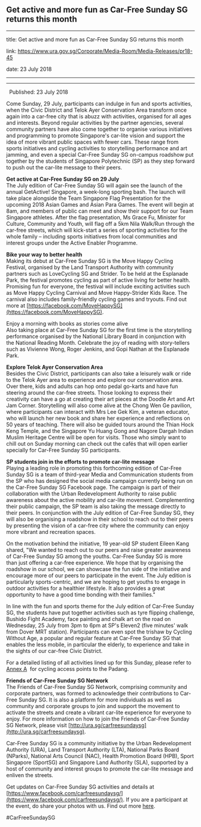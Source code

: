 ## Get active and more fun as Car-Free Sunday SG returns this month
---
title: Get active and more fun as Car-Free Sunday SG returns this month

link: https://www.ura.gov.sg/Corporate/Media-Room/Media-Releases/pr18-45

date: 23 July 2018

---

----------------------------------------------------------------

  Published: 23 July 2018

Come Sunday, 29 July, participants can indulge in fun and sports activities, when the Civic District and Telok Ayer Conservation Area transform once again into a car-free city that is abuzz with activities, organised for all ages and interests. Beyond regular activities by the partner agencies, several community partners have also come together to organise various initiatives and programming to promote Singapore's car-lite vision and support the idea of more vibrant public spaces with fewer cars. These range from sports initiatives and cycling activities to storytelling performance and art jamming, and even a special Car-Free Sunday SG on-campus roadshow put together by the students of Singapore Polytechnic (SP) as they step forward to push out the car-lite message to their peers.

**Get active at Car-Free Sunday SG on 29 July**  
The July edition of Car-Free Sunday SG will again see the launch of the annual GetActive! Singapore, a week-long sporting bash. The launch will take place alongside the Team Singapore Flag Presentation for the upcoming 2018 Asian Games and Asian Para Games. The event will begin at 8am, and members of public can meet and show their support for our Team Singapore athletes. After the flag presentation, Ms Grace Fu, Minister for Culture, Community and Youth, will flag off a 5km Nila Walk/Run through the car-free streets, which will kick-start a series of sporting activities for the whole family – including sports initiatives from local communities and interest groups under the Active Enabler Programme.

**Bike your way to better health**  
Making its debut at Car-Free Sunday SG is the Move Happy Cycling Festival, organised by the Land Transport Authority with community partners such as LoveCycling SG and Strider. To be held at the Esplanade Park, the festival promotes cycling as part of active living for better health. Promising fun for everyone, the festival will include exciting activities such as Move Happy Cycling Carnival and Move Happy-Strider Kids Race. The carnival also includes family-friendly cycling games and tryouts. Find out more at [https://facebook.com/MoveHappySG](https://facebook.com/MoveHappySG).

Enjoy a morning with books as stories come alive  
Also taking place at Car-Free Sunday SG for the first time is the storytelling performance organised by the National Library Board in conjunction with the National Reading Month. Celebrate the joy of reading with story-tellers such as Vivienne Wong, Roger Jenkins, and Gopi Nathan at the Esplanade Park.

**Explore Telok Ayer Conservation Area**  
Besides the Civic District, participants can also take a leisurely walk or ride to the Telok Ayer area to experience and explore our conservation area. Over there, kids and adults can hop onto pedal go-karts and have fun steering around the car-free streets. Those looking to express their creativity can have a go at creating their art pieces at the Doodle Art and Art Jam Corner. Storytelling will also come alive at the Chong Wen Ge pavilion, where participants can interact with Mrs Lee Gek Kim, a veteran educator, who will launch her new book and share her experience and reflections on 50 years of teaching. There will also be guided tours around the Thian Hock Keng Temple, and the Singapore Yu Huang Gong and Nagore Dargah Indian Muslim Heritage Centre will be open for visits. Those who simply want to chill out on Sunday morning can check out the cafés that will open earlier specially for Car-Free Sunday SG participants.

**SP students join in the efforts to promote car-lite message**  
Playing a leading role in promoting this forthcoming edition of Car-Free Sunday SG is a team of third-year Media and Communication students from the SP who has designed the social media campaign currently being run on the Car-Free Sunday SG Facebook page. The campaign is part of their collaboration with the Urban Redevelopment Authority to raise public awareness about the active mobility and car-lite movement. Complementing their public campaign, the SP team is also taking the message directly to their peers. In conjunction with the July edition of Car-Free Sunday SG, they will also be organising a roadshow in their school to reach out to their peers by presenting the vision of a car-free city where the community can enjoy more vibrant and recreation spaces.

On the motivation behind the initiative, 19 year-old SP student Eileen Kang shared, "We wanted to reach out to our peers and raise greater awareness of Car-Free Sunday SG among the youths. Car-Free Sunday SG is more than just offering a car-free experience. We hope that by organising the roadshow in our school, we can showcase the fun side of the initiative and encourage more of our peers to participate in the event. The July edition is particularly sports-centric, and we are hoping to get youths to engage in outdoor activities for a healthier lifestyle. It also provides a great opportunity to have a good time bonding with their families."

In line with the fun and sports theme for the July edition of Car-Free Sunday SG, the students have put together activities such as tyre flipping challenge, Bushido Fight Academy, face painting and chalk art on the road on Wednesday, 25 July from 3pm to 6pm at SP's Eleven2 (five minutes' walk from Dover MRT station). Participants can even spot the trishaw by Cycling Without Age, a popular and regular feature at Car-Free Sunday SG that enables the less mobile, in particular the elderly, to experience and take in the sights of our car-free Civic District.

For a detailed listing of all activities lined up for this Sunday, please refer to [Annex A](https://www.ura.gov.sg/-/media/Corporate/Media-Room/2018/Jul/pr18-45a\(2\).pdf)  for cycling access points to the Padang.

**Friends of Car-Free Sunday SG Network**  
The Friends of Car-Free Sunday SG Network, comprising community and corporate partners, was formed to acknowledge their contributions to Car-Free Sunday SG. It is also a platform for more individuals as well as community and corporate groups to join and support the movement to activate the streets and create a vibrant car-lite experience for everyone to enjoy. For more information on how to join the Friends of Car-Free Sunday SG Network, please visit [http://ura.sg/carfreesundaysg](http://ura.sg/carfreesundaysg).

Car-Free Sunday SG is a community initiative by the Urban Redevelopment Authority (URA), Land Transport Authority (LTA), National Parks Board (NParks), National Arts Council (NAC), Health Promotion Board (HPB), Sport Singapore (SportSG) and Singapore Land Authority (SLA), supported by a host of community and interest groups to promote the car-lite message and enliven the streets.

Get updates on Car-Free Sunday SG activities and details at [https://www.facebook.com/carfreesundaysg/](https://www.facebook.com/carfreesundaysg/). If you are a participant at the event, do share your photos with us. Find out more [here](https://www.ura.gov.sg/Corporate/Get-Involved/Go-Car-Lite/Car-Free-Sunday/CFS/About-CFS).

#CarFreeSundaySG
